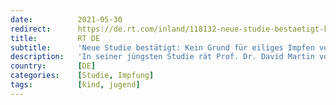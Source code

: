```yaml
---
date:          2021-05-30
redirect:      https://de.rt.com/inland/118132-neue-studie-bestaetigt-kein-grund-eiliges-impfen-kinder/
title:         RT DE
subtitle:      'Neue Studie bestätigt: Kein Grund für eiliges Impfen von Kindern'
description:   'In seiner jüngsten Studie rät Prof. Dr. David Martin von der Universität Witten/Herdecke zu mehr Rationalität. Der Anteil der an COVID-19 erkrankten Jugendlichen liege im Promillebereich. Die Verläufe der Krankheit seien meist mild. Vier von 14 Millionen Kindern und Jugendlichen sind an einer SARS-CoV-2-Infektion verstorben.'
country:       [DE]
categories:    [Studie, Impfung]
tags:          [kind, jugend]
---
```

